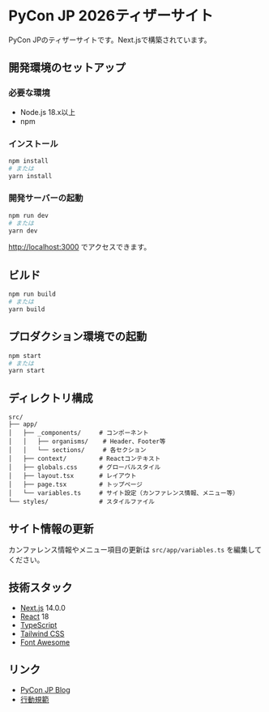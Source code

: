 # PyCon JP 2026ティザーサイト

PyCon JPのティザーサイトです。Next.jsで構築されています。

## 開発環境のセットアップ

### 必要な環境

- Node.js 18.x以上
- npm

### インストール

```bash
npm install
# または
yarn install
```

### 開発サーバーの起動

```bash
npm run dev
# または
yarn dev
```

[http://localhost:3000](http://localhost:3000) でアクセスできます。

## ビルド

```bash
npm run build
# または
yarn build
```

## プロダクション環境での起動

```bash
npm start
# または
yarn start
```

## ディレクトリ構成

```
src/
├── app/
│   ├── _components/     # コンポーネント
│   │   ├── organisms/    # Header、Footer等
│   │   └── sections/     # 各セクション
│   ├── context/         # Reactコンテキスト
│   ├── globals.css      # グローバルスタイル
│   ├── layout.tsx       # レイアウト
│   ├── page.tsx         # トップページ
│   └── variables.ts     # サイト設定（カンファレンス情報、メニュー等）
└── styles/              # スタイルファイル
```

## サイト情報の更新

カンファレンス情報やメニュー項目の更新は `src/app/variables.ts` を編集してください。

## 技術スタック

- [Next.js](https://nextjs.org/) 14.0.0
- [React](https://react.dev/) 18
- [TypeScript](https://www.typescriptlang.org/)
- [Tailwind CSS](https://tailwindcss.com/)
- [Font Awesome](https://fontawesome.com/)

## リンク

- [PyCon JP Blog](https://pyconjp.blogspot.com/)
- [行動規範](https://www.pycon.jp/policies/code-of-conduct.html)
